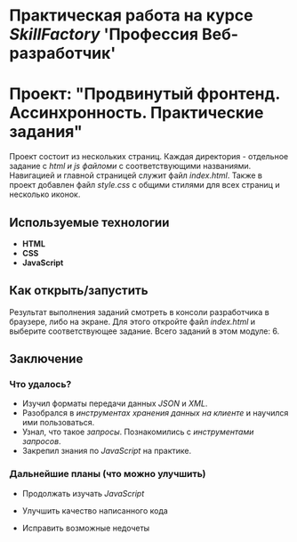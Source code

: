 # Практическая работа на курсе *SkillFactory* **'Профессия Веб-разработчик'**

# Проект: "Продвинутый фронтенд. Ассинхронность. Практические задания"

Проект состоит из нескольких страниц. Каждая  директория - отдельное задание с *html и js файломи* с соответствующими названиями. Навигацией и главной страницей служит файл *index.html*. Также в проект добавлен файл *style.css* с общими стилями для всех страниц и несколько иконок.

## Используемые технологии

* **HTML**
* **CSS** 
* **JavaScript**

## Как открыть/запустить

Результат выполнения заданий смотреть в консоли разработчика в браузере, либо на экране.
Для этого откройте файл *index.html* и выберите соответствующее задание. Всего заданий в этом модуле: 6.

## Заключение

### Что удалось?

* Изучил форматы передачи данных *JSON* и *ХМL*.
* Разобрался в *инструментах хранения данных на клиенте* и научился ими пользоваться.
* Узнал, что такое *запросы*. Познакомились с *инструментами запросов*.
* Закрепил знания по *JavaScript* на практике.

### Дальнейшие планы (что можно улучшить)

* Продолжать изучать *JavaScript*

* Улучшить качество написанного кода 

* Исправить возможные недочеты